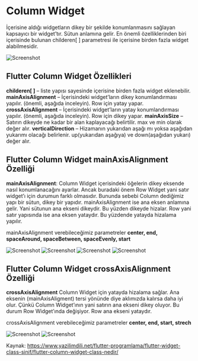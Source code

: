 # Column Widget
İçerisine aldığı widgetların dikey bir şekilde konumlanmasını sağlayan kapsayıcı bir widget’tır. Sütun anlamına gelir. En önemli özelliklerinden biri içerisinde bulunan childeren[ ] parametresi ile içerisine birden fazla widget alabilmesidir.

![Screenshot](images/column1.PNG)

## Flutter Column Widget Özellikleri
**childeren[ ]**  – liste yapısı sayesinde içerisine birden fazla widget eklenebilir.
**mainAxisAlignment** – İçerisindeki widget’ların dikey konumlandırması yapılır. (önemli, aşağıda inceleyin). Row için yatay yapar.
**crossAxisAlignment** – İçerisindeki widget’ların yatay konumlandırması yapılır. (önemli, aşağıda inceleyin). Row için dikey yapar.
**mainAxisSize** – Satırın dikeyde ne kadar bir alan kaplayacağı belirtilir. max ve min olarak değer alır.
**verticalDirection** – Hizamanın yukarıdan aşağı mı yoksa aşağıdan yukarımı olacağı belirlenir. up(yukarıdan aşağıya) ve down(aşağıdan yukarı) değer alır.

## Flutter Column Widget mainAxisAlignment Özelliği
**mainAxisAlignment**: Column Widget içerisindeki öğelerin dikey eksende nasıl konumlanacağını ayarlar. Ancak buradaki önem Row Widget yani satır widget’ı için durumun farklı olmasıdır. Bununda sebebi Column dediğimiz yapı bir sütun, dikey bir yapıdır. mainAxisAlignment ise ana eksen anlamına gelir. Yani sütunun ana ekseni dikeydir. Bu yüzden dikeyde hizalar. Row yani satır yapısında ise ana eksen yataydır. Bu yüzdende yatayda hizalama yapılır.

mainAxisAlignment verebileceğimiz parametreler
**center, end, spaceAround, spaceBetween, spaceEvenly, start**

![Screenshot](images/column2.PNG)
![Screenshot](images/column3.PNG)
![Screenshot](images/column4.PNG)
![Screenshot](images/column5.PNG)

## Flutter Column Widget crossAxisAlignment Özelliği

**crossAxisAlignment** Column Widget için yatayda hizalama sağlar. Ana eksenin (mainAxisAligment) tersi yönünde diye aklımızda kalırsa daha iyi olur. Çünkü Column Widget’ının yani satırın ana ekseni dikey oluyor. Bu durum Row Widget’ında değişiyor. Row ana ekseni yataydır.

crossAxisAlignment verebileceğimiz parametreler
**center, end, start, strech**

![Screenshot](images/column6.PNG)
![Screenshot](images/column7.PNG)


Kaynak: https://www.yazilimdili.net/flutter-programlama/flutter-widget-class-sinif/flutter-column-widget-class-nedir/
